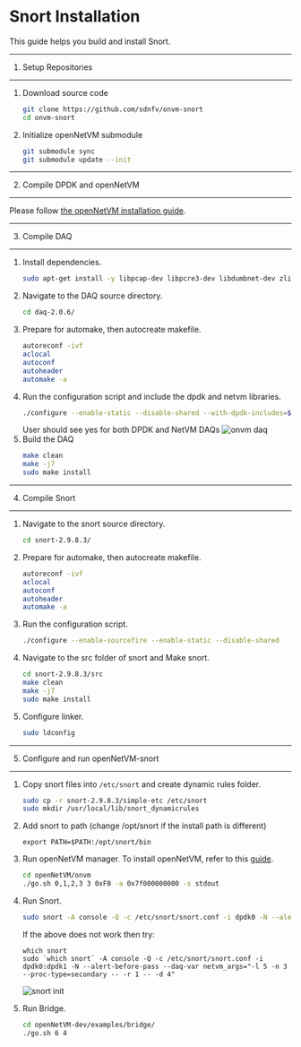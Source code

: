 # Snort Installation

This guide helps you build and install Snort.

---
1. Setup Repositories
---

1. Download source code
    ```sh
    git clone https://github.com/sdnfv/onvm-snort
    cd onvm-snort
    ```
2. Initialize openNetVM submodule
    ```sh
    git submodule sync
    git submodule update --init
    ```
---
2. Compile DPDK and openNetVM
---

Please follow [the openNetVM installation guide](https://github.com/sdnfv/openNetVM/blob/master/docs/Install.md).

---
3. Compile DAQ
---

1. Install dependencies.
    ```sh
    sudo apt-get install -y libpcap-dev libpcre3-dev libdumbnet-dev zlib1g-dev liblzma-dev libssl-dev autoconf flex bison luajit libtool libglib2.0-dev pkg-config
    ```
2. Navigate to the DAQ source directory.
    ```sh
    cd daq-2.0.6/
    ```
3. Prepare for automake, then autocreate makefile.
    ```sh
    autoreconf -ivf
    aclocal
    autoconf
    autoheader
    automake -a
    ```
4. Run the configuration script and include the dpdk and netvm libraries.
    ```sh
    ./configure --enable-static --disable-shared --with-dpdk-includes=$RTE_SDK/$RTE_TARGET/include --with-dpdk-libraries=$RTE_SDK/$RTE_TARGET/lib --with-netvm-includes=$ONVM_HOME/onvm --with-netvm-libraries=$ONVM_HOME/onvm
    ```
    User should see yes for both DPDK and NetVM DAQs
    ![onvm daq][onvm-daq]
5. Build the DAQ 
    ```sh
    make clean
    make -j7
    sudo make install
    ```  
---
4. Compile Snort
---

1. Navigate to the snort source directory.
    ```sh
    cd snort-2.9.8.3/
    ```
2. Prepare for automake, then autocreate makefile. 
    ```sh
    autoreconf -ivf
    aclocal
    autoconf
    autoheader
    automake -a
    ```
3. Run the configuration script.
    ```sh
    ./configure --enable-sourcefire --enable-static --disable-shared
    ```
4. Navigate to the src folder of snort and Make snort.
    ```sh
    cd snort-2.9.8.3/src
    make clean
    make -j7
    sudo make install
    ```
5. Configure linker.
    ```sh
    sudo ldconfig
    ```
---
5. Configure and run openNetVM-snort
---

1. Copy snort files into `/etc/snort` and create dynamic rules folder.
    ```sh
    sudo cp -r snort-2.9.8.3/simple-etc /etc/snort
    sudo mkdir /usr/local/lib/snort_dynamicrules
    ```
2. Add snort to path (change /opt/snort if the install path is different)
    ```
    export PATH=$PATH:/opt/snort/bin
    ```
3. Run openNetVM manager. To install openNetVM, refer to this [guide][onvm-install].
    ```sh
    cd openNetVM/onvm
    ./go.sh 0,1,2,3 3 0xF0 -a 0x7f000000000 -s stdout
    ```
4. Run Snort.
    ```sh
    sudo snort -A console -Q -c /etc/snort/snort.conf -i dpdk0 -N --alert-before-pass --daq-var netvm_args="-l 5 -n 3 --proc-type=secondary -- -r 1 -- -d 4"
    ```
    If the above does not work then try:
    ```
    which snort
    sudo `which snort` -A console -Q -c /etc/snort/snort.conf -i dpdk0:dpdk1 -N --alert-before-pass --daq-var netvm_args="-l 5 -n 3 --proc-type=secondary -- -r 1 -- -d 4"
    ```
    ![snort init][snort-init]
    
6. Run Bridge.
    ```sh
    cd openNetVM-dev/examples/bridge/
    ./go.sh 6 4
    ```

[onvm-install]: https://github.com/sdnfv/openNetVM/blob/master/docs/Install.md
[onvm-daq]: https://github.com/sdnfv/onvm-snort/blob/master/onvm-daq.png "onvm daq"
[snort-init]: https://github.com/sdnfv/onvm-snort/blob/master/snort-initialization.png "snort initialization"

